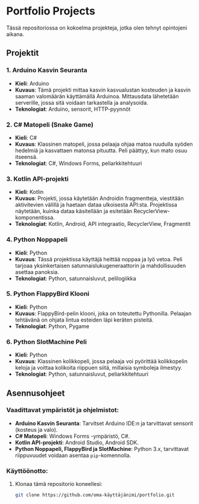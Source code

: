 # Portfolio Projects

Tässä repositoriossa on kokoelma projekteja, jotka olen tehnyt opintojeni aikana.

## Projektit

### 1. **Arduino Kasvin Seuranta**
- **Kieli**: Arduino
- **Kuvaus**: Tämä projekti mittaa kasvin kasvualustan kosteuden ja kasvin saaman valomäärän käyttämällä Arduinoa. Mittausdata lähetetään serverille, jossa sitä voidaan tarkastella ja analysoida.
- **Teknologiat**: Arduino, sensorit, HTTP-pyynnöt

### 2. **C# Matopeli (Snake Game)**
- **Kieli**: C#
- **Kuvaus**: Klassinen matopeli, jossa pelaaja ohjaa matoa ruudulla syöden hedelmiä ja kasvattaen matonsa pituutta. Peli päättyy, kun mato osuu itseensä.
- **Teknologiat**: C#, Windows Forms, peliarkkitehtuuri

### 3. **Kotlin API-projekti**
- **Kieli**: Kotlin
- **Kuvaus**: Projekti, jossa käytetään Androidin fragmentteja, viestitään aktivitevien välillä ja haetaan dataa ulkoisesta API:sta. Projektissa näytetään, kuinka dataa käsitellään ja esitetään RecyclerView-komponentissa.
- **Teknologiat**: Kotlin, Android, API integraatio, RecyclerView, Fragmentit

### 4. **Python Noppapeli**
- **Kieli**: Python
- **Kuvaus**: Tässä projektissa käyttäjä heittää noppaa ja lyö vetoa. Peli tarjoaa yksinkertaisen satunnaislukugeneraattorin ja mahdollisuuden asettaa panoksia.
- **Teknologiat**: Python, satunnaisluvut, pelilogiikka

### 5. **Python FlappyBird Klooni**
- **Kieli**: Python
- **Kuvaus**: FlappyBird-pelin klooni, joka on toteutettu Pythonilla. Pelaajan tehtävänä on ohjata lintua esteiden läpi keräten pisteitä.
- **Teknologiat**: Python, Pygame

### 6. **Python SlotMachine Peli**
- **Kieli**: Python
- **Kuvaus**: Klassinen kolikkopeli, jossa pelaaja voi pyörittää kolikkopelin keloja ja voittaa kolikoita riippuen siitä, millaisia symboleja ilmestyy.
- **Teknologiat**: Python, satunnaisluvut, peliarkkitehtuuri

## Asennusohjeet

### Vaadittavat ympäristöt ja ohjelmistot:
- **Arduino Kasvin Seuranta**: Tarvitset Arduino IDE:n ja tarvittavat sensorit (kosteus ja valo).
- **C# Matopeli**: Windows Forms -ympäristö, C#.
- **Kotlin API-projekti**: Android Studio, Android SDK.
- **Python Noppapeli, FlappyBird ja SlotMachine**: Python 3.x, tarvittavat riippuvuudet voidaan asentaa `pip`-komennolla.

### Käyttöönotto:
1. Klonaa tämä repositorio koneellesi:
   ```bash
   git clone https://github.com/oma-käyttäjänimi/portfolio.git
